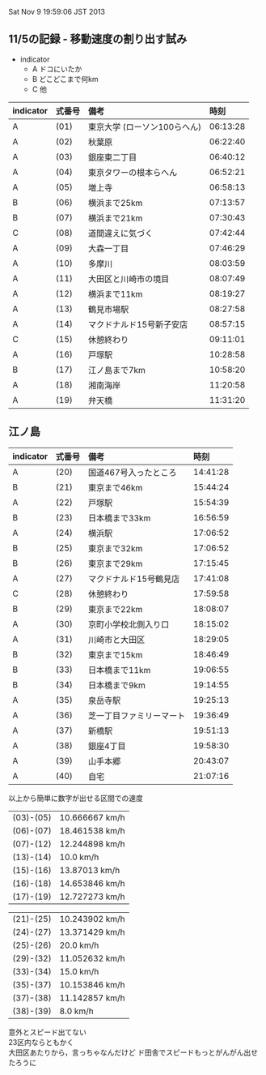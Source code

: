 Sat Nov  9 19:59:06 JST 2013

11/5の記録 - 移動速度の割り出す試み
---

- indicator
    * A ドコにいたか
    * B どこどこまで何km
    * C 他

| indicator | 式番号 | 備考 | 時刻 |
|:----------|:-------|:-----|:-----|
| A | (01) | 東京大学 (ローソン100らへん) | 06:13:28 |
| A | (02) | 秋葉原                       | 06:22:40 |
| A | (03) | 銀座東二丁目                 | 06:40:12 |
| A | (04) | 東京タワーの根本らへん       | 06:52:21 |
| A | (05) | 増上寺                       | 06:58:13 |
| B | (06) | 横浜まで25km                 | 07:13:57 |
| B | (07) | 横浜まで21km                 | 07:30:43 |
| C | (08) | 道間違えに気づく             | 07:42:44 |
| A | (09) | 大森一丁目                   | 07:46:29 |
| A | (10) | 多摩川                       | 08:03:59 |
| A | (11) | 大田区と川崎市の境目         | 08:07:49 |
| A | (12) | 横浜まで11km                 | 08:19:27 |
| A | (13) | 鶴見市場駅                   | 08:27:58 |
| A | (14) | マクドナルド15号新子安店     | 08:57:15 |
| C | (15) | 休憩終わり                   | 09:11:01 |
| A | (16) | 戸塚駅                       | 10:28:58 |
| B | (17) | 江ノ島まで7km                | 10:58:20 |
| A | (18) | 湘南海岸                     | 11:20:58 |
| A | (19) | 弁天橋                       | 11:31:20 |


江ノ島
---

| indicator | 式番号 | 備考 | 時刻 |
|:----------|:-------|:-----|:-----|
| A | (20) | 国道467号入ったところ    | 14:41:28 |
| B | (21) | 東京まで46km             | 15:44:24 |
| A | (22) | 戸塚駅                   | 15:54:39 |
| B | (23) | 日本橋まで33km           | 16:56:59 |
| A | (24) | 横浜駅                   | 17:06:52 |
| B | (25) | 東京まで32km             | 17:06:52 |
| B | (26) | 東京まで29km             | 17:15:45 |
| A | (27) | マクドナルド15号鶴見店   | 17:41:08 |
| C | (28) | 休憩終わり               | 17:59:58 |
| B | (29) | 東京まで22km             | 18:08:07 |
| A | (30) | 京町小学校北側入り口     | 18:15:02 |
| A | (31) | 川崎市と大田区           | 18:29:05 |
| B | (32) | 東京まで15km             | 18:46:49 |
| B | (33) | 日本橋まで11km           | 19:06:55 |
| B | (34) | 日本橋まで9km            | 19:14:55 |
| A | (35) | 泉岳寺駅                 | 19:25:13 |
| A | (36) | 芝一丁目ファミリーマート | 19:36:49 |
| A | (37) | 新橋駅                   | 19:51:13 |
| A | (38) | 銀座4丁目                | 19:58:30 |
| A | (39) | 山手本郷                 | 20:43:07 |
| A | (40) | 自宅                     | 21:07:16 |

以上から簡単に数字が出せる区間での速度

|           |                |
|:---------:|:---------------|
| (03)-(05) | 10.666667 km/h |
| (06)-(07) | 18.461538 km/h |
| (07)-(12) | 12.244898 km/h |
| (13)-(14) | 10.0      km/h |
| (15)-(16) | 13.87013  km/h |
| (16)-(18) | 14.653846 km/h |
| (17)-(19) | 12.727273 km/h |

|           |                |
|:---------:|:---------------|
| (21)-(25) | 10.243902 km/h |
| (24)-(27) | 13.371429 km/h |
| (25)-(26) | 20.0      km/h |
| (29)-(32) | 11.052632 km/h |
| (33)-(34) | 15.0      km/h |
| (35)-(37) | 10.153846 km/h |
| (37)-(38) | 11.142857 km/h |
| (38)-(39) | 8.0       km/h |

意外とスピード出てない  
23区内ならともかく  
大田区あたりから，言っちゃなんだけど
ド田舎でスピードもっとがんがん出せたろうに
